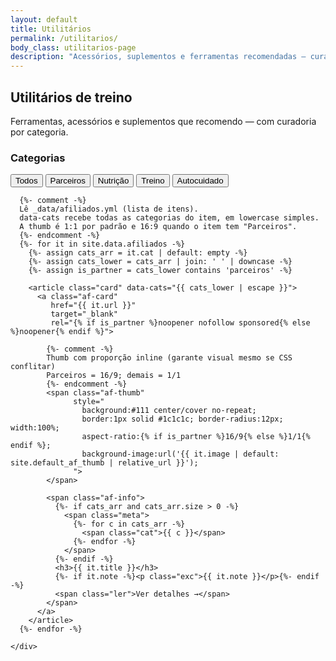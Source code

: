 ```yaml
---
layout: default
title: Utilitários
permalink: /utilitarios/
body_class: utilitarios-page
description: "Acessórios, suplementos e ferramentas recomendadas — curadoria prática por categoria."
---
```


<section class="blog-header">
  <h1>Utilitários de treino</h1>
  <p>Ferramentas, acessórios e suplementos que recomendo — com curadoria por categoria.</p>
</section>

<div class="blog-layout">
  <!-- Lateral com filtros -->
  <aside class="blog-sidebar">
    <h3>Categorias</h3>
    <nav class="blog-filtros-vertical">
      <!-- Ordem fixa dos filtros -->
      <button data-filter="" class="on">Todos</button>
      <button data-filter="parceiros">Parceiros</button>
      <button data-filter="nutrição">Nutrição</button>
      <button data-filter="treino">Treino</button>
      <button data-filter="autocuidado">Autocuidado</button>
    </nav>
  </aside>

  <!-- Lista de utilitários -->
  <section class="blog-lista">
    <div class="cards">

      {%- comment -%}
      Lê _data/afiliados.yml (lista de itens).
      data-cats recebe todas as categorias do item, em lowercase simples.
      A thumb é 1:1 por padrão e 16:9 quando o item tem "Parceiros".
      {%- endcomment -%}
      {%- for it in site.data.afiliados -%}
        {%- assign cats_arr = it.cat | default: empty -%}
        {%- assign cats_lower = cats_arr | join: ' ' | downcase -%}
        {%- assign is_partner = cats_lower contains 'parceiros' -%}

        <article class="card" data-cats="{{ cats_lower | escape }}">
          <a class="af-card"
             href="{{ it.url }}"
             target="_blank"
             rel="{% if is_partner %}noopener nofollow sponsored{% else %}noopener{% endif %}">

            {%- comment -%} 
            Thumb com proporção inline (garante visual mesmo se CSS conflitar)
            Parceiros = 16/9; demais = 1/1
            {%- endcomment -%}
            <span class="af-thumb"
                  style="
                    background:#111 center/cover no-repeat;
                    border:1px solid #1c1c1c; border-radius:12px; width:100%;
                    aspect-ratio:{% if is_partner %}16/9{% else %}1/1{% endif %};
                    background-image:url('{{ it.image | default: site.default_af_thumb | relative_url }}');
                  ">
            </span>

            <span class="af-info">
              {%- if cats_arr and cats_arr.size > 0 -%}
                <span class="meta">
                  {%- for c in cats_arr -%}
                    <span class="cat">{{ c }}</span>
                  {%- endfor -%}
                </span>
              {%- endif -%}
              <h3>{{ it.title }}</h3>
              {%- if it.note -%}<p class="exc">{{ it.note }}</p>{%- endif -%}
              <span class="ler">Ver detalhes →</span>
            </span>
          </a>
        </article>
      {%- endfor -%}

    </div>
  </section>
</div>

<!-- Filtro por categoria -->
<script>
(function(){
  // força classe no body por segurança
  document.addEventListener('DOMContentLoaded', function(){
    document.body.classList.add('utilitarios-page');
  });

  const cards = Array.from(document.querySelectorAll('.card[data-cats]'));
  const btns  = Array.from(document.querySelectorAll('.blog-filtros-vertical [data-filter]'));

  function applyFilter(slug){
    const f = (slug || '').trim().toLowerCase();
    cards.forEach(c=>{
      const cats = (c.dataset.cats || '');
      c.style.display = (!f || cats.includes(f)) ? '' : 'none';
    });
  }

  // clique nos botões
  btns.forEach(btn=>{
    btn.addEventListener('click', ()=>{
      btns.forEach(b=>b.classList.remove('on'));
      btn.classList.add('on');
      applyFilter(btn.dataset.filter);
      window.scrollTo({ top: 0, behavior: 'smooth' });
    });
  });

  // Sem filtro inicial: mostra tudo para facilitar debug visual
  applyFilter('');
})();
</script>

<!-- Estilo escopado desta página (duas colunas inclusive no mobile) -->
<style>
.utilitarios-page .blog-lista .cards{
  display:grid;
  grid-template-columns: repeat(2, minmax(0,1fr));
  gap: .95rem;
}
.utilitarios-page .blog-lista .card{ border:0; background:transparent; padding:0; }
.utilitarios-page .blog-lista .card .af-card{
  display:flex; flex-direction:column; gap:.65rem;
  width:100%; height:100%; padding:.75rem;
  background:#0f0f0f; border-radius:14px; border:1px solid #1c1c1c;
}
.utilitarios-page .blog-lista .card .af-card:hover{
  transform:translateY(-3px);
  border-color:#2a2a2a; transition:.25s;
}

/* Thumb: 1:1 por padrão; Parceiros 16:9 (também reforçado inline) */
.utilitarios-page .blog-lista .card .af-thumb{
  display:block; width:100%; aspect-ratio:1/1;
}
.utilitorios-page .blog-lista .card[data-cats*="parceiros"] .af-thumb,
.utilitarios-page .blog-lista .card[data-cats*="parceiro"] .af-thumb{
  aspect-ratio:16/9;
}

/* Conteúdo */
.utilitarios-page .blog-lista .card .af-info{ display:flex; flex-direction:column; gap:.35rem; }
.utilitarios-page .blog-lista .card .meta{ display:flex; align-items:center; gap:.5rem; font-size:.9rem; opacity:.9; margin:0; }
.utilitarios-page .blog-lista .card .cat{
  background:rgba(227,197,101,.1);
  color:#e3c565; border:1px solid rgba(227,197,101,.35);
  padding:.14rem .5rem; border-radius:999px; font-weight:600;
}
.utilitarios-page .blog-lista .card h3{ margin:.2rem 0 .25rem; font-size:1.02rem; color:#fff; line-height:1.35; }
.utilitarios-page .blog-lista .card .exc{ margin:0; color:#cfcfcf; }
.utilitarios-page .blog-lista .card .ler{ color:#d62828; font-weight:700; margin-top:.2rem; }
.utilitarios-page .blog-lista .card:hover .ler{ color:#ff4040; }
</style>
